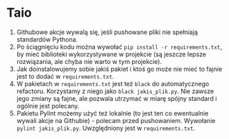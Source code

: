 # Taio
1. Githubowe akcje wywalą się, jeśli pushowane pliki nie spełniają standardów Pythona.
2. Po ściągnięciu kodu można wywołać `pip install -r requirements.txt`, by mieć biblioteki wykorzystywane w projekcie (są jeszcze lepsze rozwiązania, ale chyba nie warto w tym projekcie).
3. Jak doinstalowujemy sobie jakiś pakiet i ktoś go może nie mieć to fajnie jest to dodać w `requirements.txt`.
4. W pakietach w `requirements.txt` jest też `black` do automatycznego refactoru. Korzystamy z niego jako `black jakis_plik.py`. Nie zawsze jego zmiany są fajne, ale pozwala utrzymać w miarę spójny standard i ogólnie jest polecany.
5. Pakietu Pylint możemy użyć też lokalnie (to jest ten co ewentualnie wywali akcje na Githubie) - polecam przed pushowaniem. Wywołanie `pylint jakis_plik.py`. Uwzględniony jest w `requirements.txt`.